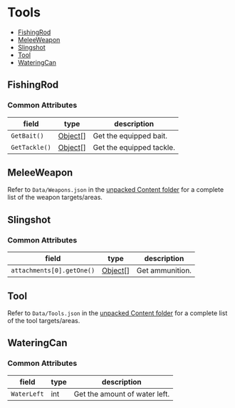 # Tools

* [FishingRod](#fishingrod)
* [MeleeWeapon](#meleeweapon)
* [Slingshot](#slingshot)
* [Tool](#tool)
* [WateringCan](#wateringcan)

## FishingRod

### Common Attributes

| field         | type                            | description              |
|---------------|---------------------------------|--------------------------|
| `GetBait()`   | [Object](./PatchItems#object)[] | Get the equipped bait.   |
| `GetTackle()` | [Object](./PatchItems#object)[] | Get the equipped tackle. |

## MeleeWeapon

Refer to `Data/Weapons.json` in
the [unpacked Content folder](https://stardewvalleywiki.com/Modding:Editing_XNB_files#Unpack_game_files)
for a complete list of the weapon targets/areas.

## Slingshot

### Common Attributes

| field                     | type                            | description     |
|---------------------------|---------------------------------|-----------------|
| `attachments[0].getOne()` | [Object](./PatchItems#object)[] | Get ammunition. |

## Tool

Refer to `Data/Tools.json` in
the [unpacked Content folder](https://stardewvalleywiki.com/Modding:Editing_XNB_files#Unpack_game_files)
for a complete list of the tool targets/areas.

## WateringCan

### Common Attributes

| field       | type | description                   |
|-------------|------|-------------------------------|
| `WaterLeft` | int  | Get the amount of water left. |